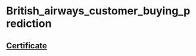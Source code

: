 # British_airways_customer_buying_prediction
## [ Certificate ](https://forage-uploads-prod.s3.amazonaws.com/completion-certificates/British%20Airways/NjynCWzGSaWXQCxSX_British%20Airways_oPiL34xHYNX56sYeg_1693847741535_completion_certificate.pdf)
